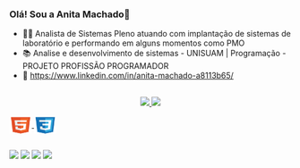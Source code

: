### Olá! Sou a Anita Machado👋

- 👩‍💻 Analista de Sistemas Pleno atuando com implantação de sistemas de laboratório e performando em alguns momentos como PMO
- 📚 Analise e desenvolvimento de sistemas - UNISUAM | Programação - PROJETO PROFISSÃO PROGRAMADOR
- 📲 https://www.linkedin.com/in/anita-machado-a8113b65/

##

<div align="center">
  <a href="https://github.com/AnitaMachado/">
  <img height="140em" src="https://github-readme-stats.vercel.app/api?username=AnitaMachado&show_icons=true&theme=dracula&include_all_commits=true&count_private=true"/>
  <img height="140em" src="https://github-readme-stats.vercel.app/api/top-langs/?username=AnitaMachado&layout=compact&langs_count=7&theme=dracula"/>
</div>

<div style="display: inline_block"><br>
  <img align="center" alt="Anita-HTML" height="30" width="40" src="https://raw.githubusercontent.com/devicons/devicon/master/icons/html5/html5-original.svg">
  <img align="center" alt="Anita-CSS" height="30" width="40" src="https://raw.githubusercontent.com/devicons/devicon/master/icons/css3/css3-original.svg">
</div>

##

<div> 
 <a href="https://discord.com/channels/1037513472029761566/1037513472491126806" target="_blank"><img src="https://img.shields.io/badge/Discord-7289DA?style=for-the-badge&logo=discord&logoColor=white" target="_blank"></a> 
  <a href = "mailto:mgma.anita@gmail.com"><img src="https://img.shields.io/badge/Gmail-D14836?style=for-the-badge&logo=gmail&logoColor=white" target="_blank"></a>
  <a href="https://www.linkedin.com/in/anita-machado-a8113b65/" target="_blank"><img src="https://img.shields.io/badge/-LinkedIn-%230077B5?style=for-the-badge&logo=linkedin&logoColor=white" target="_blank"></a> 
  <a href="https://wa.me/qr/TX75UTCVAAUFP1" target="_blank"><img src="https://img.shields.io/badge/WhatsApp-25D366?style=for-the-badge&logo=whatsapp&logoColor=white" target="_blank"></a>  
</div>



